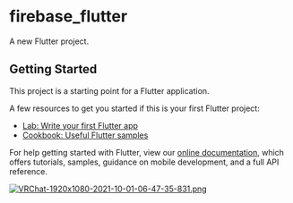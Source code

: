 # firebase_flutter

A new Flutter project.

## Getting Started

This project is a starting point for a Flutter application.

A few resources to get you started if this is your first Flutter project:

- [Lab: Write your first Flutter app](https://flutter.dev/docs/get-started/codelab)
- [Cookbook: Useful Flutter samples](https://flutter.dev/docs/cookbook)

For help getting started with Flutter, view our
[online documentation](https://flutter.dev/docs), which offers tutorials,
samples, guidance on mobile development, and a full API reference.

[![VRChat-1920x1080-2021-10-01-06-47-35-831.png](https://i.postimg.cc/sxPNqw68/VRChat-1920x1080-2021-10-01-06-47-35-831.png)](https://postimg.cc/K3zfgryr)